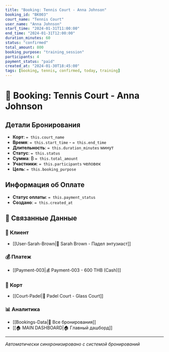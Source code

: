 ```yaml
---
title: "Booking: Tennis Court - Anna Johnson"
booking_id: "BK003"
court_name: "Tennis Court"
user_name: "Anna Johnson"
start_time: "2024-01-31T11:00:00"
end_time: "2024-01-31T12:00:00"
duration_minutes: 60
status: "confirmed"
total_amount: 800
booking_purpose: "training_session"
participants: 4
payment_status: "paid"
created_at: "2024-01-30T18:45:00"
tags: [booking, tennis, confirmed, today, training]
---
```


# 📅 Booking: Tennis Court - Anna Johnson

## Детали Бронирования

- **Корт**: `= this.court_name`
- **Время**: `= this.start_time` - `= this.end_time`
- **Длительность**: `= this.duration_minutes` минут
- **Статус**: `= this.status`
- **Сумма**: ₿ `= this.total_amount`
- **Участники**: `= this.participants` человек
- **Цель**: `= this.booking_purpose`

## Информация об Оплате

- **Статус оплаты**: `= this.payment_status`
- **Создано**: `= this.created_at`

## 🔗 **Связанные Данные**

### 👤 **Клиент**
- [[User-Sarah-Brown|👤 Sarah Brown - Падел энтузиаст]]

### 💰 **Платеж**
- [[Payment-003|💰 Payment-003 - 600 THB (Cash)]]

### 🏓 **Корт**
- [[Court-Padel|🏓 Padel Court - Glass Court]]

### 📊 **Аналитика**
- [[Bookings-Data|📅 Все бронирования]]
- [[🏠 MAIN DASHBOARD|🏠 Главный дашборд]]

---

*Автоматически синхронизировано с системой бронирований*
